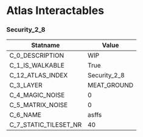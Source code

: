 

# Atlas Interactables





### Security_2_8
| Statname | Value | 
|  --  |  --  | 
| C_0_DESCRIPTION | WIP | 
| C_1_IS_WALKABLE | True | 
| C_12_ATLAS_INDEX | Security_2_8 | 
| C_3_LAYER | MEAT_GROUND | 
| C_4_MAGIC_NOISE | 0 | 
| C_5_MATRIX_NOISE | 0 | 
| C_6_NAME | asffs | 
| C_7_STATIC_TILESET_NR | 40 | 

